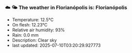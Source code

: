 ### ☁️ 🌤️  The weather in Florianópolis is: Florianópolis

- Temperature: 12.5°C
- On flesh: 12.23°C
- Relative air humidity: 93%
- Rain: 0.0 mm
- Description: Clear sky
- last updated: 2025-07-10T03:20:29.927773
